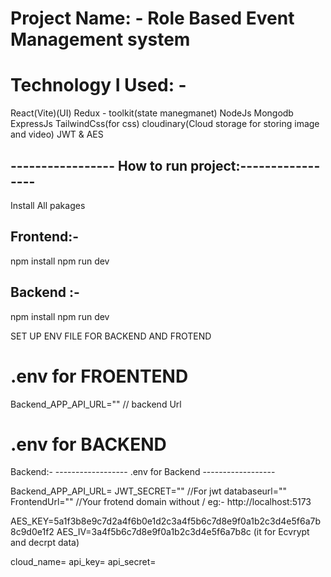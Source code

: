 # Project Name: - Role Based Event Management system 

# Technology I Used: -
React(Vite)(UI)
Redux - toolkit(state manegmanet)
NodeJs
Mongodb
ExpressJs
TailwindCss(for css)
cloudinary(Cloud storage for storing image and video)
JWT & AES

##  ----------------- How to run project:-----------------

Install All pakages

## Frontend:-
npm install
npm run dev

## Backend :-
npm install
npm run dev

SET UP ENV FILE FOR BACKEND AND FROTEND
# .env for FROENTEND 
Backend_APP_API_URL="" // backend Url

# .env for BACKEND 



Backend:-
------------------ .env for Backend ------------------

Backend_APP_API_URL=
JWT_SECRET="" //For jwt
databaseurl=""
FrontendUrl="" //Your frotend domain without / eg:- http://localhost:5173

AES_KEY=5a1f3b8e9c7d2a4f6b0e1d2c3a4f5b6c7d8e9f0a1b2c3d4e5f6a7b8c9d0e1f2
AES_IV=3a4f5b6c7d8e9f0a1b2c3d4e5f6a7b8c (it for Ecvrypt and decrpt data)

cloud_name=
api_key=
api_secret=


